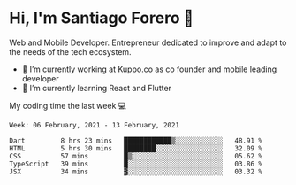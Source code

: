 # Hi, I'm Santiago Forero 👋
Web and Mobile Developer. Entrepreneur dedicated to improve and adapt to the needs of the tech ecosystem.

- 🔭 I’m currently working at Kuppo.co as co founder and mobile leading developer
- 🌱 I’m currently learning React and Flutter

My coding time the last week 💻
<!--START_SECTION:waka-->
```text
Week: 06 February, 2021 - 13 February, 2021

Dart         8 hrs 23 mins   ████████████▒░░░░░░░░░░░░   48.91 % 
HTML         5 hrs 30 mins   ████████░░░░░░░░░░░░░░░░░   32.09 % 
CSS          57 mins         █▒░░░░░░░░░░░░░░░░░░░░░░░   05.62 % 
TypeScript   39 mins         █░░░░░░░░░░░░░░░░░░░░░░░░   03.86 % 
JSX          34 mins         ▓░░░░░░░░░░░░░░░░░░░░░░░░   03.32 % 
```
<!--END_SECTION:waka-->
